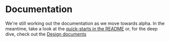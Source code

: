 # Documentation

We're still working out the documentation as we move towards alpha.
In the meantime, take a look at the [quick-starts in the README](../README.md)
or, for the deep dive, check out the [Design documents](design.md)
